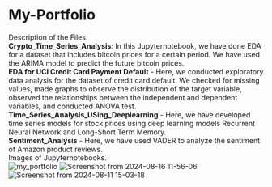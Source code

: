 # My-Portfolio
Description of the Files.\
**Crypto_Time_Series_Analysis**: In this Jupyternotebook, we have done EDA for a dataset that includes bitcoin prices for a certain period. We have used the ARIMA model to predict the future bitcoin prices.<br/> 
**EDA for UCI Credit Card Payment Default** - Here, we conducted exploratory data analysis for the dataset of credit card default. We checked for missing values, made graphs to observe the distribution of the target variable, observed the relationships between the independent and dependent variables, and conducted ANOVA test.<br/> 
**Time_Series_Analysis_USing_Deeplearning** - Here, we have developed time series models for stock prices using deep learning models Recurrent Neural Network and Long-Short Term Memory.<br/>
**Sentiment_Analysis** - Here, we have used VADER to analyze the sentiment of Amazon product reviews.<br/>
Images of Jupyternotebooks.<br/>
![my_portfolio](https://github.com/casper6020/My-Portfolio/assets/147402829/55981a50-1f6f-4c18-8fcf-c7ae108a1280)
![Screenshot from 2024-08-16 11-56-06](https://github.com/user-attachments/assets/543062d4-4b60-482d-bba5-cfe06ec4f972)
![Screenshot from 2024-08-11 15-03-18](https://github.com/user-attachments/assets/ed682ccc-b3aa-4221-b2d0-380bf507c076)

